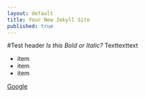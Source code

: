 ```yaml
---
layout: default
title: Your New Jekyll Site
published: true
---
```


#Test header
*Is this Bold or Italic?*
Texttexttext

- item
- item
- item

[Google](http://www.google.com)